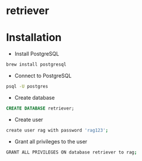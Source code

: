# retriever

# Installation

- Install PostgreSQL

```bash
brew install postgresql
```

- Connect to PostgreSQL

```bash
psql -U postgres
```

- Create database

```sql
CREATE DATABASE retriever;
```

- Create user

```bash
create user rag with password 'rag123';
```

- Grant all privileges to the user

```bash
GRANT ALL PRIVILEGES ON database retriever to rag;
```
